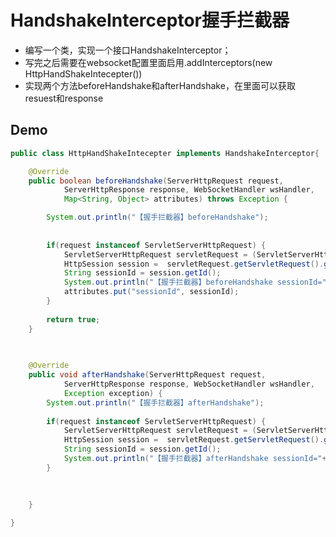 HandshakeInterceptor握手拦截器
===
* 编写一个类，实现一个接口HandshakeInterceptor；
* 写完之后需要在websocket配置里面启用.addInterceptors(new HttpHandShakeIntecepter())
* 实现两个方法beforeHandshake和afterHandshake，在里面可以获取resuest和response
## Demo
```java
public class HttpHandShakeIntecepter implements HandshakeInterceptor{

	@Override
	public boolean beforeHandshake(ServerHttpRequest request,
			ServerHttpResponse response, WebSocketHandler wsHandler,
			Map<String, Object> attributes) throws Exception {

		System.out.println("【握手拦截器】beforeHandshake");
		
		
		if(request instanceof ServletServerHttpRequest) {
			ServletServerHttpRequest servletRequest = (ServletServerHttpRequest)request;
			HttpSession session =  servletRequest.getServletRequest().getSession();
			String sessionId = session.getId();
			System.out.println("【握手拦截器】beforeHandshake sessionId="+sessionId);
			attributes.put("sessionId", sessionId);
		}
		
		return true;
	}

	
	
	@Override
	public void afterHandshake(ServerHttpRequest request,
			ServerHttpResponse response, WebSocketHandler wsHandler,
			Exception exception) {
		System.out.println("【握手拦截器】afterHandshake");
		
		if(request instanceof ServletServerHttpRequest) {
			ServletServerHttpRequest servletRequest = (ServletServerHttpRequest)request;
			HttpSession session =  servletRequest.getServletRequest().getSession();
			String sessionId = session.getId();
			System.out.println("【握手拦截器】afterHandshake sessionId="+sessionId);
		}
		
		
		
	}

}
```